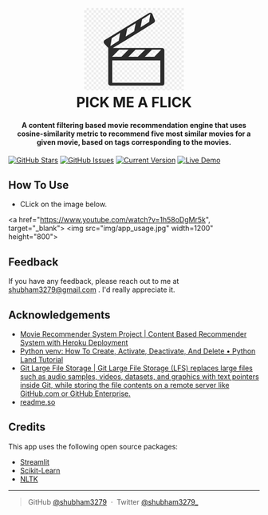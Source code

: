 
<h1 align="center">
  <br>
  <img src = 'img/page_icon.png' " width="200">
  <br>
  PICK ME A FLICK
  <br>
</h1>

<h4 align="center">A content filtering based movie recommendation engine that uses cosine-similarity metric to recommend five most similar movies for a given movie, based on tags corresponding to the movies.</h4>


[![GitHub Stars](https://img.shields.io/github/stars/IgorAntun/node-chat.svg)](https://github.com/shubham3279/PICK-ME-A-FLICK)
[![GitHub Issues](https://img.shields.io/github/issues/IgorAntun/node-chat.svg)](https://github.com/shubham3279/PICK-ME-A-FLICK)
[![Current Version](https://img.shields.io/badge/version-1.0.7-green.svg)](https://github.com/shubham3279/PICK-ME-A-FLICK)
[![Live Demo](https://img.shields.io/badge/demo-online-green.svg)](https://shubham3279-pick-me-a-flick-app-rl81a5.streamlitapp.com/)


## How To Use

* CLick on the image below.
		  
<a href="https://www.youtube.com/watch?v=1h58oDgMr5k", target="_blank">
         <img src="img/app_usage.jpg"
         width=1200" height="800">
      </a>






## Feedback

If you have any feedback, please reach out to me at shubham3279@gmail.com . I'd really appreciate it.

## Acknowledgements

 - [Movie Recommender System Project | Content Based Recommender System with Heroku Deployment](https://www.youtube.com/watch?v=1xtrIEwY_zY&t=4624s)
 - [Python venv: How To Create, Activate, Deactivate, And Delete &bull; Python Land Tutorial](https://python.land/virtual-environments/virtualenv)
 - [Git Large File Storage | Git Large File Storage (LFS) replaces large files such as audio samples, videos, datasets, and graphics with text pointers inside Git, while storing the file contents on a remote server like GitHub.com or GitHub Enterprise.](https://git-lfs.github.com/)
 - [readme.so](https://readme.so/editor)

## Credits

This app uses the following open source packages:

- [Streamlit](https://streamlit.io/)
- [Scikit-Learn](https://scikit-learn.org/stable/)
- [NLTK](https://www.nltk.org/)
		  


---

> GitHub [@shubham3279](https://github.com/shubham3279) &nbsp;&middot;&nbsp;
> Twitter [@shubham3279_](https://twitter.com/shubham3279_)






